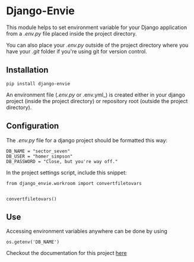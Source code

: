 Django-Envie
============

This module helps to set environment variable for your Django application from a _.env.py_ file placed inside the project directory.

You can also place your _.env.py_ outside of the project directory where you have your _.git_ folder if you're using git for version control.


Installation
------------
```
pip install django-envie
```

An environment file (_.env.py_ or .env.yml_) is created either in your django project (inside the project directory) or repository root (outside the project directory).


Configuration
-------------
The _.env.py_ file for a django project should be formatted this way:
```
DB_NAME = "sector_seven"
DB_USER = "homer_simpson"
DB_PASSWORD = "Close, but you're way off."
```

In the project settings script, include this snippet:
```
from django_envie.workroom import convertfiletovars


convertfiletovars()
```

Use
----
Accessing environment variables anywhere can be done by using
```
os.getenv('DB_NAME')
```

Checkout the documentation for this project [here](http//:django-envie.readthedocs.org "Read the documentation")
